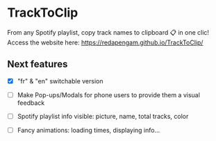 # TrackToClip

From any Spotify playlist, copy track names to clipboard 📋 in one clic!<br/>
Access the website here: https://redapengam.github.io/TrackToClip/

## Next features

- [x] "fr" & "en" switchable version
- [ ] Make Pop-ups/Modals for phone users to provide them a visual feedback
- [ ] Spotify playlist info visible: picture, name, total tracks, color
- [ ] Fancy animations: loading times, displaying info...

